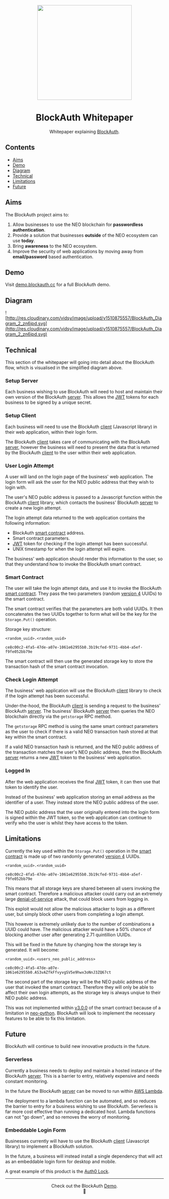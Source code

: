 <p align="center">
  <img 
    src="https://res.cloudinary.com/vidsy/image/upload/v1509658596/circle19_viaray.gif" 
    width="300px"
  >
</p>

<h1 align="center">BlockAuth Whitepaper</h1>

<p align="center">
  Whitepaper explaining <a href="https://github.com/blockauth">BlockAuth</a>.
</p>

## Contents

- [Aims](#aims)
- [Demo](#demo)
- [Diagram](#diagram)
- [Technical](#technical)
- [Limitations](#limitations)
- [Future](#future)

## Aims

The BlockAuth project aims to:

1. Allow businesses to use the NEO blockchain for **passwordless authentication**.
1. Provide a solution that businesses **outside** of the NEO ecosystem can use **today**.
1. Bring **awareness** to the NEO ecosystem. 
1. Improve the security of web applications by moving away from **email/password** based authentication.

## Demo

Visit [demo.blockauth.cc](http://demo.blockauth.cc) for a full BlockAuth demo.

## Diagram

![http://res.cloudinary.com/vidsy/image/upload/v1510875557/BlockAuth_Diagram_2_zn6ipd.svg](http://res.cloudinary.com/vidsy/image/upload/v1510875557/BlockAuth_Diagram_2_zn6ipd.svg)

## Technical

This section of the whitepaper will going into detail about the BlockAuth flow, which is visualised in the simplified diagram above.

### Setup Server

Each business wishing to use BlockAuth will need to host and maintain their own version of the BlockAuth [server](https://github.com/blockauth/server).
This allows the [JWT](https://en.wikipedia.org/wiki/JSON_Web_Token) tokens for each business to be signed by a unique secret.

### Setup Client

Each business will need to use the BlockAuth [client](https://github.com/blockauth/client) (Javascript library) in their web application, within their
login form.

The BlockAuth [client](https://github.com/blockauth/client) takes care of communicating with the BlockAuth [server](https://github.com/blockauth/server),
however the business will need to present the data that is returned by the BlockAuth [client](https://github.com/blockauth/client) to the user within their
web application.

### User Login Attempt

A user will land on the login page of the business' web application. The login form will ask the user for the NEO public address that they wish to login
with. 

The user's NEO public address is passed to a Javascript function within the BlockAuth [client](https://github.com/blockauth/client) library, which contacts the business'
BlockAuth [server](https://github.com/blockauth/server) to create a new login attempt.

The login attempt data returned to the web application contains the following information:

- BlockAuth [smart contract](https://github.com/blockauth/smart-contract) address.
- Smart contract parameters.
- [JWT](https://en.wikipedia.org/wiki/JSON_Web_Token) token for checking if the login attempt has been successful.
- UNIX timestamp for when the login attempt will expire.

The business' web application should render this information to the user, so that they understand how to invoke the BlockAuth smart contract.

### Smart Contract

The user will take the login attempt data, and use it to invoke the BlockAuth [smart contract](https://github.com/blockauth/smart-contract). They pass the two parameters 
(random [version 4](https://en.wikipedia.org/wiki/Universally_unique_identifier#Version_4_.28random.29) UUIDs) to the smart contract.

The smart contract verifies that the parameters are both valid UUIDs. It then concatenates the two UUIDs together to form what will be the key
for the `Storage.Put()` operation.

Storage key structure:

```
<random_uuid>.<random_uuid>
```
```
ce8c00c2-4fa5-47de-a07e-1061e62955b0.3b19cfed-9731-4bb4-a5ef-f9fe052bb79e
```

The smart contract will then use the generated storage key to store the transaction hash of the smart contract invocation.

### Check Login Attempt

The business' web application will use the BlockAuth [client](https://github.com/blockauth/client) library to check if the login attempt has been
successful.

Under-the-hood, the BlockAuth [client](https://github.com/blockauth/client) is sending a request to the business' 
BlockAuth [server](https://github.com/blockauth/server). The business' BlockAuth [server](https://github.com/blockauth/server) then queries
the NEO blockchain directly via the `getstorage` RPC method.

The `getstorage` RPC method is using the same smart contract parameters as the user to check if there is a valid NEO transaction hash stored at that key within
the smart contract.

If a valid NEO transaction hash is returned, and the NEO public address of the transaction matches the user's NEO public address, then the 
BlockAuth [server](https://github.com/blockauth/server) returns a new [JWT](https://en.wikipedia.org/wiki/JSON_Web_Token) token to the business' web application.

### Logged In

After the web application receives the final [JWT](https://en.wikipedia.org/wiki/JSON_Web_Token) token, it can then use that token to identify the user.

Instead of the business' web application storing an email address as the identifier of a user. They instead store the NEO public address of the user.

The NEO public address that the user originally entered into the login form is signed within the JWT token, so the web application can continue to verify
who the user is whilst they have access to the token.

## Limitations

Currently the key used within the `Storage.Put()` operation in the [smart contract](https://github.com/blockauth/smart-contract) is made up of
two randomly generated [version 4](https://en.wikipedia.org/wiki/Universally_unique_identifier#Version_4_.28random.29) UUIDs.

```
<random_uuid>.<random_uuid>
```
```
ce8c00c2-4fa5-47de-a07e-1061e62955b0.3b19cfed-9731-4bb4-a5ef-f9fe052bb79e
```

This means that all storage keys are shared between all users invoking the smart contract. Therefore a malicious attacker could carry out an 
extremely large [denial-of-service](https://en.wikipedia.org/wiki/Denial-of-service_attack) attack, that could block users from logging in.

This exploit would not allow the malicious attacker to login as a different user, but simply block other users from completing a login attempt.

This however is extremely unlikely due to the number of combinations a UUID could have. The malicious attacker would have a 50% chance of 
blocking another user after generating 2.71 quintillion UUIDs.

This will be fixed in the future by changing how the storage key is generated. It will become:

```
<random_uuid>.<users_neo_public_address>
```
```
ce8c00c2-4fa5-47de-a07e-1061e62955b0.AS3vAZfkFfvyvgSV5e9hwx3oNnJ3ZQ67ct
```

The second part of the storage key will be the NEO public address of the user that invoked the smart contract. Therefore they will only be able
to affect their own login attempts, as the storage key is always unqiue to their NEO public address.

This was not implemented within [v3.0.0](https://github.com/blockauth/smart-contract/releases/tag/3.0.0) of the smart contract because of a 
limitation in [neo-python](https://github.com/CityOfZion/neo-python). BlockAuth will look to implement the necessary features to be able to 
fix this limitation. 

## Future

BlockAuth will continue to build new innovative products in the future.

### Serverless

Currently a business needs to deploy and maintain a hosted instance of the BlockAuth [server](https://github.com/blockauth/server). This is a
barrier to entry, relatively expensive and needs constant monitoring.

In the future the BlockAuth [server](https://github.com/blockauth/server) can be moved to run within [AWS Lambda](https://docs.aws.amazon.com/lambda/latest/dg/welcome.html).

The deployment to a lambda function can be automated, and so reduces the barrier to entry for a business wishing to use BlockAuth. Serverless is
far more cost effective than running a dedicated host. Lambda functions can not "go down", and so removes the worry of monitoring.

### Embeddable Login Form

Businesses currently will have to use the BlockAuth [client](https://github.com/blockauth/client) (Javascript library) to implement a BlockAuth solution.

In the future, a business will instead install a single dependency that will act as an embeddable login form for desktop and mobile.

A great example of this product is the [Auth0 Lock](https://auth0.com/lock).

---

<p align="center">
  Check out the BlockAuth <a href="http://demo.blockauth.cc/">Demo</a>.
  <br>
  🔐
</p>

